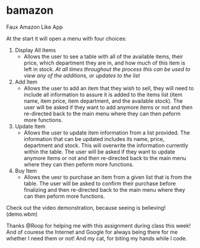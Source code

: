 # bamazon
Faux Amazon Like App

At the start it will open a menu with four choices:
1. Display All Items
    - Allows the user to see a table with all of the available items, their price, which department they are in, and how much of this item is left in stock. *At all times throughout the process this can be used to view any of the additions, or updates to the list*
2. Add Item
    - Allows the user to add an item that they wish to sell, they will need to include all information to assure it is added to the items list (item name, item price, item department, and the available stock). The user will be asked if they want to add anymore items or not and then re-directed back to the main menu where they can then peform more functions.
3. Update Item
    - Allows the user to update item information from a list provided. The information that can be updated includes its name, price, department and stock. This will overwrite the information currently within the table. The user will be asked if they want to update anymore items or not and then re-directed back to the main menu where they can then peform more functions.
4. Buy Item
    - Allows the uesr to purchase an item from a given list that is from the table. The user will be asked to confirm their purchase before finalizing and then re-directed back to the main menu where they can then peform more functions.

Check out the video demonstration, because seeing is believing! (demo.wbm)

Thanks @Roop for helping me with this assignment during class this week! And of courese the Internet and Google for always being there for me whether I need them or not! And my cat, for biting my hands while I code.  